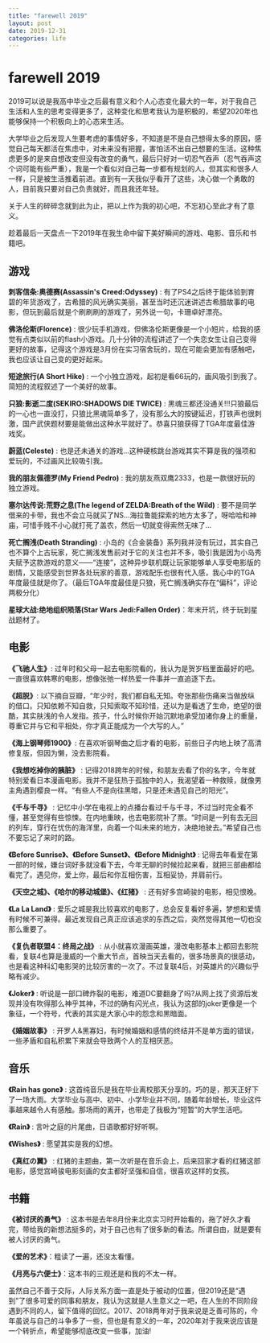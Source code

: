 ```yaml
---
title: "farewell 2019"
layout: post
date: 2019-12-31
categories: life
---
```


# farewell 2019

2019可以说是我高中毕业之后最有意义和个人心态变化最大的一年，对于我自己生活和人生的思考变得更多了，这种变化和思考我认为是积极的，希望2020年也能够保持一个积极向上的心态来生活。

大学毕业之后发现人生要考虑的事情好多，不知道是不是自己想得太多的原因，感觉自己每天都活在焦虑中，对未来没有把握，害怕活不出自己想要的生活。这种焦虑更多的是来自想改变但没有改变的勇气，最后只好对一切忍气吞声（忍气吞声这个词可能有些严重），我是一个看似对自己每一步都有规划的人，但其实和很多人一样，只是被生活推着前进。直到有一天我似乎看开了这些，决心做一个勇敢的人，目前我只要对自己负责就好，而且我还年轻。

关于人生的碎碎念就到此为止，把以上作为我的初心吧，不忘初心至此才有了意义。

趁着最后一天盘点一下2019年在我生命中留下美好瞬间的游戏、电影、音乐和书籍吧。

## 游戏

**刺客信条:奥德赛(Assassin's Creed:Odyssey)** : 有了PS4之后终于能体验到育碧的年货游戏了，古希腊的风光确实美丽，甚至当时还沉迷讲述古希腊故事的电影，但玩到最后就是个刷刷刷的游戏了，另外说一句，卡珊卓好漂亮。

**佛洛伦斯(Florence)** : 很少玩手机游戏，但佛洛伦斯更像是一个小短片，给我的感觉有点类似以前的flash小游戏。几十分钟的流程讲述了一个失恋女生让自己变得更好的故事，记得这个游戏是3月份在实习宿舍玩的，现在可能会更加有感触吧，我也应该让自己变的更好起来。

**短途旅行(A Short Hike)** : 一个小独立游戏，起初是看66玩的，画风吸引到我了。简短的流程叙述了一个美好的故事。

**只狼:影逝二度(SEKIRO:SHADOWS DIE TWICE)** : 黑魂三都还没通关!!!只狼最后的一心也一直没打，只狼比黑魂简单多了，没有那么大的按键延迟，打铁声也很刺激，国产武侠题材要是能做出这种水平就好了。恭喜只狼获得了TGA年度最佳游戏奖。

**蔚蓝(Celeste)** : 也是还未通关的游戏...这种硬核跳台游戏其实不算是我的强项和爱玩的，不过画风比较吸引我。

**我的朋友佩德罗(My Friend Pedro)** : 我的朋友燕双鹰2333，也是一款很好玩的独立游戏。

**塞尔达传说:荒野之息(The legend of ZELDA:Breath of the Wild)** : 要不是同学借来的卡带，我也不会立马就买了NS...海拉鲁能探索的地方太多了，呀哈哈和神庙，可惜手贱不小心就打死了盖农，然后一切就变得索然无味了...

**死亡搁浅(Death Stranding)** : 小岛的《合金装备》系列我并没有玩过，其实自己也不算个上古玩家，死亡搁浅发售前对于它的关注也并不多，吸引我是因为小岛秀夫赋予这款游戏的意义——“连接”，这种异步联机既让玩家能够单人享受电影版的剧情，又能感受到世界各处玩家的善意，游戏配乐也很有代入感，我心中的TGA年度最佳就是你了。（最后TGA年度最佳是只狼，死亡搁浅确实存在“偏科”，评论两极分化）

**星球大战:绝地组织陨落(Star Wars Jedi:Fallen Order)**：年末开坑，终于玩到星战题材了。

## 电影

**《飞驰人生》**: 过年时和父母一起去电影院看的，我认为是贺岁档里面最好的吧。一直很喜欢韩寒的电影，想像张弛一样热爱一件事并一直追逐下去。

**《超脱》**: 以下摘自豆瓣，“年少时，我们都自私无知。夸张那些伤痛来当做放纵的借口。只知依赖不知自救，只知索取不知珍惜，还以为是看透了生命，绝望的很酷，其实肤浅的令人发指。孩子，什么时候你开始沉默地承受加诸你身上的重量，尊重它并与它和平相处，你才真正能成为一个大写的人。”

**《海上钢琴师1900》**: 在喜欢听钢琴曲之后才看的电影，前些日子内地上映了高清修复版，但因为懒，没去影院看。

**《我想吃掉你的胰脏》** : 记得2018跨年的时候，和朋友去看了你的名字，今年就特别爱看日本漫画电影。我并不是狂热于孤独中的人，我渴望着一种救赎，就像男主角遇到樱良一样。“有些人不是向往黑暗，只是还未遇见自己的阳光”。

**《千与千寻》** : 记忆中小学在电视上的点播台看过千与千寻，不过当时完全看不懂，甚至觉得有些惊悚。在内地重映，也去电影院补了票。“时间是一列有去无回的列车，穿行在忧伤的海洋里，向着一个叫未来的地方，决绝地驶去。”希望自己也不要忘记了来时的路。

**《Before Sunrise》、《Before Sunset》、《Before Midnight》** : 记得去年看爱在第一部的时候，嫌台词好多就没看下去，今年无聊的时候捡起来看，就把三部曲都给看完了。遇见你，爱上你，最后和你互相伤害，互相妥协，并肩前行。

**《天空之城》、《哈尔的移动城堡》、《红猪》** : 还有好多宫崎骏的电影，相见恨晚。

**《La La Land》** : 爱乐之城是我比较喜欢的电影了，总会反复看好多遍，梦想和爱情有时候不可兼得。最近发现自己真正应该追求的东西之后，突然觉得其他一切也没那么重要了。

**《复仇者联盟4：终局之战》** : 从小就喜欢漫画英雄，漫改电影基本上都回去影院看，复联4也算是漫威的一个重大节点，首映当天去看的，很多场景真的很感动，也是看这种科幻电影哭的比较厉害的一次了。不过复联4后，对英雄片的兴趣似乎略有减少。

**《Joker》** : 听说是一部口碑炸裂的电影，难道DC要翻身了吗?从网上找了资源后发现并没有吹得那么神乎其神，不过的确有闪光点，我认为这部的joker更像是一个象征，一个符号，代表的其实是大家心中的怨念和黑暗面。

**《婚姻故事》** : 开罗人&黑寡妇，有时候婚姻和感情的终结并不是单方面的错误，一些矛盾和自私积累下来就会导致两个人的互相厌恶。

## 音乐

**《Rain has gone》** : 这首纯音乐是我在毕业离校那天分享的。巧的是，那天正好下了一场大雨。大学毕业与高中、初中、小学毕业并不同，随着年龄增长，毕业这件事越来越令人有感触。那场雨的离开，也带走了我极为“短暂”的大学生活吧。

**《Rain》** : 言叶之庭的片尾曲，日语歌都好好听啊。

**《Wishes》** : 愿望其实是我的幻想。

**《真红の翼》** : 红猪的主题曲，第一次听是在音乐会上，后来回家才看的红猪这部电影，感觉宫崎骏电影刻画的女主都好坚强和自信，很喜欢这样的女孩。

## 书籍

**《被讨厌的勇气》** : 这本书是去年8月份来北京实习时开始看的，拖了好久才看完，带给我的新想法挺多的，对于自己也有了很多新的看法。所谓自由，就是要有被人讨厌的勇气。

**《爱的艺术》**：粗读了一遍，还没太看懂。

**《月亮与六便士》**：这本书的三观还是和我的不太一样。

虽然自己不善于交际，人际关系方面一直是处于被动的位置，但2019还是“遇到”了很多可爱的同事和朋友，我认为这就是人生意义之一吧，在人生的不同阶段遇到不同的人，留下值得的回忆。2017、2018两年对于我来说是乏善可陈的，今年虽说与自己的斗争多了一些，但也是有意义的一年，2020年对于我来说应该是一个转折点，希望能够彻底改变一些事，加油!
